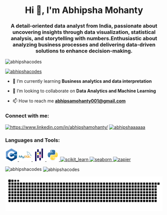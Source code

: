 <h1 align="center">Hi 👋, I'm Abhipsha Mohanty</h1>
<h3 align="center">A detail-oriented data analyst from India, passionate about uncovering insights through data visualization, statistical analysis, and storytelling with numbers.Enthusiastic about analyzing business processes and delivering data-driven solutions to enhance decision-making.</h3>

<p align="left"> <img src="https://komarev.com/ghpvc/?username=abhipshacodes&label=Profile%20views&color=0e75b6&style=flat" alt="abhipshacodes" /> </p>

<p align="left"> <a href="https://github.com/ryo-ma/github-profile-trophy"><img src="https://github-profile-trophy.vercel.app/?username=abhipshacodes" alt="abhipshacodes" /></a> </p>

- 🌱 I’m currently learning **Business analytics and data interpretation**

- 👯 I’m looking to collaborate on **Data Analytics and Machine Learning**

- 📫 How to reach me **abhipsamohanty001@gmail.com**

<h3 align="left">Connect with me:</h3>
<p align="left">
<a href="https://linkedin.com/in/https://www.linkedin.com/in/abhipshamohanty/" target="blank"><img align="center" src="https://raw.githubusercontent.com/rahuldkjain/github-profile-readme-generator/master/src/images/icons/Social/linked-in-alt.svg" alt="https://www.linkedin.com/in/abhipshamohanty/" height="30" width="40" /></a>
<a href="https://kaggle.com/abhipshaaaaaa" target="blank"><img align="center" src="https://raw.githubusercontent.com/rahuldkjain/github-profile-readme-generator/master/src/images/icons/Social/kaggle.svg" alt="abhipshaaaaaa" height="30" width="40" /></a>
</p>

<h3 align="left">Languages and Tools:</h3>
<p align="left"> <a href="https://www.w3schools.com/cpp/" target="_blank" rel="noreferrer"> <img src="https://raw.githubusercontent.com/devicons/devicon/master/icons/cplusplus/cplusplus-original.svg" alt="cplusplus" width="40" height="40"/> </a> <a href="https://www.mysql.com/" target="_blank" rel="noreferrer"> <img src="https://raw.githubusercontent.com/devicons/devicon/master/icons/mysql/mysql-original-wordmark.svg" alt="mysql" width="40" height="40"/> </a> <a href="https://pandas.pydata.org/" target="_blank" rel="noreferrer"> <img src="https://raw.githubusercontent.com/devicons/devicon/2ae2a900d2f041da66e950e4d48052658d850630/icons/pandas/pandas-original.svg" alt="pandas" width="40" height="40"/> </a> <a href="https://www.python.org" target="_blank" rel="noreferrer"> <img src="https://raw.githubusercontent.com/devicons/devicon/master/icons/python/python-original.svg" alt="python" width="40" height="40"/> </a> <a href="https://scikit-learn.org/" target="_blank" rel="noreferrer"> <img src="https://upload.wikimedia.org/wikipedia/commons/0/05/Scikit_learn_logo_small.svg" alt="scikit_learn" width="40" height="40"/> </a> <a href="https://seaborn.pydata.org/" target="_blank" rel="noreferrer"> <img src="https://seaborn.pydata.org/_images/logo-mark-lightbg.svg" alt="seaborn" width="40" height="40"/> </a> <a href="https://zapier.com" target="_blank" rel="noreferrer"> <img src="https://www.vectorlogo.zone/logos/zapier/zapier-icon.svg" alt="zapier" width="40" height="40"/> </a> </p>

<p><img align="left" src="https://github-readme-stats.vercel.app/api/top-langs?username=abhipshacodes&show_icons=true&locale=en&layout=compact" alt="abhipshacodes" /></p>

<p>&nbsp;<img align="center" src="https://github-readme-stats.vercel.app/api?username=abhipshacodes&show_icons=true&locale=en" alt="abhipshacodes" /></p>

<div align="center">
  <img src="https://github.com/Abhipshacodes/Abhipshacodes/blob/output/github-snake-dark.svg" alt="Snake animation" />
</div>



